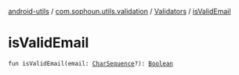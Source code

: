 [android-utils](../../index.md) / [com.sophoun.utils.validation](../index.md) / [Validators](index.md) / [isValidEmail](./is-valid-email.md)

# isValidEmail

`fun isValidEmail(email: `[`CharSequence`](https://kotlinlang.org/api/latest/jvm/stdlib/kotlin/-char-sequence/index.html)`?): `[`Boolean`](https://kotlinlang.org/api/latest/jvm/stdlib/kotlin/-boolean/index.html)